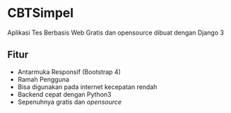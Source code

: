 # CBTSimpel 
Aplikasi Tes Berbasis Web Gratis dan opensource dibuat dengan Django 3

## Fitur 
* Antarmuka Responsif (Bootstrap 4)
* Ramah Pengguna 
* Bisa digunakan pada internet kecepatan rendah
* Backend cepat dengan Python3
* Sepenuhnya gratis dan *opensource*
